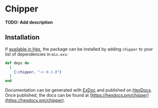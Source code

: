 # Chipper

**TODO: Add description**

## Installation

If [available in Hex](https://hex.pm/docs/publish), the package can be installed
by adding `chipper` to your list of dependencies in `mix.exs`:

```elixir
def deps do
  [
    {:chipper, "~> 0.1.0"}
  ]
end
```

Documentation can be generated with [ExDoc](https://github.com/elixir-lang/ex_doc)
and published on [HexDocs](https://hexdocs.pm). Once published, the docs can
be found at [https://hexdocs.pm/chipper](https://hexdocs.pm/chipper).

